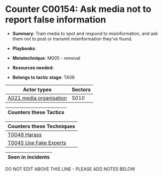 # Counter C00154: Ask media not to report false information

* **Summary**: Train media to spot and respond to misinformation, and ask them not to post or transmit misinformation they've found. 

* **Playbooks**: 

* **Metatechnique**: M005 - removal

* **Resources needed:** 

* **Belongs to tactic stage**: TA08


| Actor types | Sectors |
| ----------- | ------- |
| [A021 media organisation](../../generated_pages/actortypes/A021.md) | S010 |



| Counters these Tactics |
| ---------------------- |



| Counters these Techniques |
| ------------------------- |
| [T0048 Harass](../../generated_pages/techniques/T0048.md) |
| [T0045 Use Fake Experts](../../generated_pages/techniques/T0045.md) |



| Seen in incidents |
| ----------------- |


DO NOT EDIT ABOVE THIS LINE - PLEASE ADD NOTES BELOW
